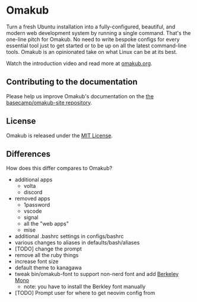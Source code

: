 # Omakub

Turn a fresh Ubuntu installation into a fully-configured, beautiful, and modern web development system by running a single command. That's the one-line pitch for Omakub. No need to write bespoke configs for every essential tool just to get started or to be up on all the latest command-line tools. Omakub is an opinionated take on what Linux can be at its best.

Watch the introduction video and read more at [omakub.org](https://omakub.org).

## Contributing to the documentation

Please help us improve Omakub's documentation on the [the basecamp/omakub-site repository](https://github.com/basecamp/omakub-site).

## License

Omakub is released under the [MIT License](https://opensource.org/licenses/MIT).

## Differences

How does this differ compares to Omakub?


* additional apps
  * volta
  * discord
* removed apps
  * 1password
  * vscode
  * signal
  * all the "web apps"
  * mise
* additional .bashrc settings in configs/bashrc
* various changes to aliases in defaults/bash/aliases
* [TODO] change the prompt
* remove all the ruby things
* increase font size
* default theme to kanagawa 
* tweak bin/omakub-font to support non-nerd font and add [Berkeley Mono](https://berkeleygraphics.com/typefaces/berkeley-mono/)
  * note: you have to install the Berkley font manually
* [TODO] Prompt user for where to get neovim config from
